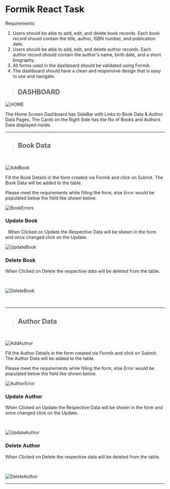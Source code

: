 # Formik React Task

Requirements:

1. Users should be able to add, edit, and delete book records. Each book record should contain the title, author, ISBN number, and publication date.
2. Users should be able to add, edit, and delete author records. Each author record should contain the author's name, birth date, and a short biography.
3. All forms used in the dashboard should be validated using Formik.
4. The dashboard should have a clean and responsive design that is easy to use and navigate.

> ## DASHBOARD

![HOME](/public/Home%20&%20Side%20Bar.png)

The Home Screen Dashboard has SideBar with Links to Book Data & Author Data Pages.
The Cards on the Right Side has the No of Books and Authors Data displayed inside.

---

> ## Book Data

&nbsp;

![AddBook](/public/Book%20Data%20Added%20Successfully.png)

Fill the Book Details in the form created via Formik and click on Submit. The Book Data will be added to the table.

Please meet the requirements while filling the form, else Error would be populated below the field like shown below.

![BookErrors](/public/Book%20Errors.png)

### Update Book

&nbsp;
When Clicked on Update the Respective Data will be shown in the form and once changed click on the Update.

![UpdateBook](/public/Update%20Book.png)

### Delete Book

When Clicked on Delete the respective data will be deleted from the table.

&nbsp;

![DeleteBook](/public/Delete%20Book.png)

&nbsp;

---

> ## Author Data

&nbsp;

![AddAuthor](/public/Author%20Data%20Added%20Succesfully..png)

Fill the Author Details in the form created via Formik and click on Submit. The Author Data will be added to the table.

Please meet the requirements while filling the form, else Error would be populated below the field like shown below.

![AuthorError](/public/Author%20Errors.png)

### Update Author

When Clicked on Update the Respective Data will be shown in the form and once changed click on the Update.

&nbsp;

![UpdateAuthor](/public/Update%20Author.png)

### Delete Author

When Clicked on Delete the respective data will be deleted from the table.

&nbsp;

![DeleteAuthor](/public/Delete%20Book.png)

---
